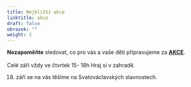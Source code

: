 ```yaml
---
title: Nejbližší akce
linktitle: akce
draft: false
obrazek: ""
weight: 2
---
```

**Nezapoměňte** sledovat, co pro vás a vaše děti připravujeme za **[AKCE](https://www.brezanek.cz/akce/)**.\
\
Celé září vždy ve čtvrtek 15- 18h  Hraj si v zahradě.

18. září se na vás těšíme na Svatováclavských slavnostech.